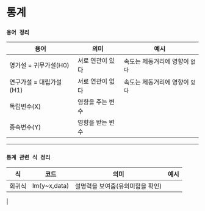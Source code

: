 # 통계
### **`용어 정리`**
|용어|의미|예시|
|---|---|---|
|영가설 = 귀무가설(H0)|서로 연관이 있다|속도는 제동거리에 영향이 `없다`
|연구가설 = 대립가설(H1)|서로 연관이 없다|속도는 제동거리에 영향이 `있다`
|독립변수(X)|영향을 주는 변수
|종속변수(Y)|영향을 받는 변수
----
### **`통계 관련 식 정리`**
|식|코드|의미|예시|
|---|---|---|---|
|회귀식|lm(y~x,data)|설명력을 보여줌(유의미함을 확인)|
|